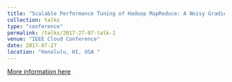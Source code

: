 ```yaml
---
title: "Scalable Performance Tuning of Hadoop MapReduce: A Noisy Gradient approach"
collection: talks
type: "conference"
permalink: /talks/2017-27-07-talk-1
venue: "IEEE Cloud Conference"
date: 2017-07-27
location: "Honolulu, HI, USA "
---
```


[More information here](https://sandeep007734.github.io/files/hadoop_cloud.pptx)

